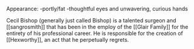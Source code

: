 Appearance:
-portly/fat
-thoughtful eyes and unwavering, curious hands

Cecil Bishop (generally just called Bishop) is a talented surgeon and [[sangrosmith]] that has been in the employ of the [[Glair Family]] for the entirety of his professional career. He is responsible for the creation of [[Hexworthy]], an act that he perpetually regrets.


